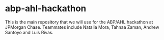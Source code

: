 # abp-ahl-hackathon
This is the main repository that we will use for the ABP/AHL hackathon at JPMorgan Chase. Teammates include Natalia Mora, Tahnaa Zaman, Andrew Santoyo and Luis Rivas.
